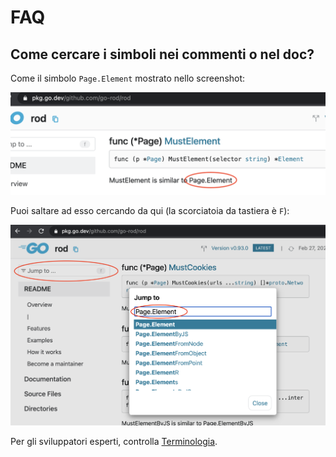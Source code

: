 # FAQ

## Come cercare i simboli nei commenti o nel doc?

Come il simbolo `Page.Element` mostrato nello screenshot:

![symbol-in-doc](symbol-in-doc.png)

Puoi saltare ad esso cercando da qui (la scorciatoia da tastiera è `F`):

![search-symbol-in-doc](search-symbol-in-doc.png)

Per gli sviluppatori esperti, controlla [Terminologia](https://github.com/go-rod/rod/blob/master/.github/CONTRIBUTING.md#terminology).
